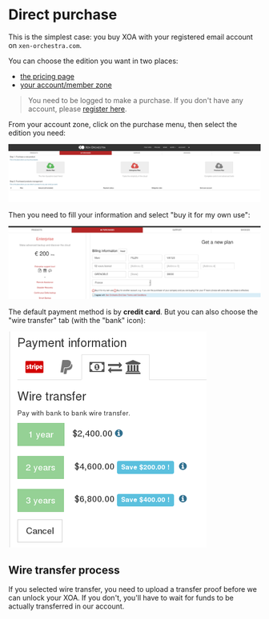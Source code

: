 # Direct purchase

This is the simplest case: you buy XOA with your registered email account on `xen-orchestra.com`.

You can choose the edition you want in two places:

* [the pricing page](https://xen-orchestra.com/#!/pricing)
* [your account/member zone](https://xen-orchestra.com/#!/member)


> You need to be logged to make a purchase. If you don't have any account, please [register here](https://xen-orchestra.com/#!/signup).

From your account zone, click on the purchase menu, then select the edition you need:

![](./assets/directpurchase.png)

Then you need to fill your information and select "buy it for my own use":

![](./assets/member_purchase_2.png)

The default payment method is by **credit card**. But you can also choose the "wire transfer" tab (with the "bank" icon):

![](./assets/member_purchase3.png)

## Wire transfer process

If you selected wire transfer, you need to upload a transfer proof before we can unlock your XOA. If you don't, you'll have to wait for funds to be actually transferred in our account.
